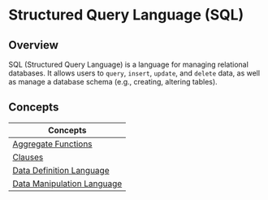 # Structured Query Language (SQL)

## Overview
SQL (Structured Query Language) is a language for managing relational databases.
It allows users to `query`, `insert`, `update`, and `delete` data, as well as manage a database schema (e.g., creating, altering tables).

## Concepts
| Concepts                                                                                                             |
|----------------------------------------------------------------------------------------------------------------------|
| [Aggregate Functions](https://github.com/shumarb/learning/tree/main/databases/sql/aggregate-functions)               |
| [Clauses](https://github.com/shumarb/learning/tree/main/databases/sql/clauses)                                       |
| [Data Definition Language](https://github.com/shumarb/learning/tree/main/databases/sql/data-definition-language)     |
| [Data Manipulation Language](https://github.com/shumarb/learning/tree/main/databases/sql/data-manipulation-language) |
